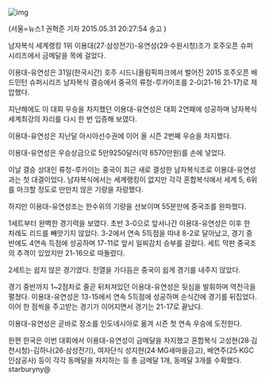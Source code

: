 ![img](http://image.news1.kr/system/photos/2015/5/31/1384572/article.jpg)

(서울=뉴스1 권혁준 기자 2015.05.31 20:27:54 송고 )

남자복식 세계랭킹 1위 이용대(27·삼성전기)-유연성(29·수원시청)조가 호주오픈 슈퍼시리즈에서 금메달을 목에 걸었다.

이용대-유연성은 31일(한국시간) 호주 시드니올림픽파크에서 벌어진 2015 호주오픈 배드민턴 슈퍼시리즈 남자복식 결승에서 중국의 류청-루카이조를 2-0(21-16 21-17)로 제압했다.

지난해에도 이 대회 우승을 차지했던 이용대-유연성은 대회 2연패에 성공하며 남자복식 세계최강의 자리를 다시 한 번 입증해 보였다. 

이용대-유연성은 지난달 아시아선수권에 이어 올 시즌 2번째 우승을 차지했다.

이용대-유연성은 우승상금으로 5만9250달러(약 6570만원)를 손에 넣었다.

이날 결승 상대인 류청-루카이는 중국이 최근 새로 결성한 남자복식조로 이용대-유연성과는 첫 대결이었다. 남자복식에서는 세계랭킹이 없지만 각각 혼합복식에서 세계 5, 6위를 마크할 정도로 만만치 않은 기량을 자랑했다.

하지만 이용대-유연성조는 한수위의 기량을 선보이며 55분만에 중국조를 완파했다.

1세트부터 완벽한 경기력을 보였다. 초반 3-0으로 앞서나간 이용대-유연성은 이후 한 차례도 리드를 빼앗기지 않았다. 3-2에서 연속 5득점을 따내 8-2로 달아났고, 경기 중반에도 4연속 득점에 성공하며 17-11로 앞서 일찌감치 승부를 갈랐다. 세트 막판 중국조의 추격이 있었지만 21-16으로 따돌렸다.

2세트는 쉽지 않은 경기였다. 전열을 가다듬은 중국이 쉽게 경기를 내주지 않았다.

경기 중반까지 1~2점차로 줄곧 뒤처져있던 이용대-유연성은 뒷심을 발휘하며 역전극을 펼쳤다. 이용대-유연성은 13-15에서 연속 5득점에 성공하며 순식간에 경기를 뒤집었다. 이어 한 점씩을 주고받는 경기가 이어지면서 경기는 21-17로 끝났다.

이용대-유연성은 곧바로 장소를 인도네시아로 옮겨 시즌 첫 연속 우승에 도전한다.

한편 한국은 이번 대회에서 이용대-유연성이 금메달을 차지했고 혼합복식 고성현(28·김천시청)-김하나(26·삼성전기), 여자단식 성지현(24·MG새마을금고), 배연주(25·KGC인삼공사) 등이 각각 동메달을 차지하는 등 총 금메달 1개, 동메달 3개를 수확했다. 
starburyny@ 
